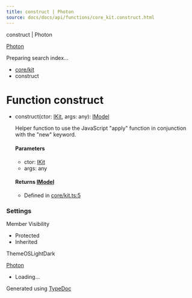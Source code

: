 ```yaml
---
title: construct | Photon
source: docs/docs/api/functions/core_kit.construct.html
---
```


construct | Photon

[Photon](../index.html)




Preparing search index...

* [core/kit](../modules/core_kit.html)
* construct

# Function construct

* construct(ctor: [IKit](../interfaces/core_maker.IKit.html), args: any): [IModel](../interfaces/core_schema.IModel.html)

  Helper function to use the JavaScript "apply" function in conjunction with the "new" keyword.

  #### Parameters

  + ctor: [IKit](../interfaces/core_maker.IKit.html)
  + args: any

  #### Returns [IModel](../interfaces/core_schema.IModel.html)

  + Defined in [core/kit.ts:5](https://github.com/mwhite454/photon/blob/main/packages/photon/src/core/kit.ts#L5)

### Settings

Member Visibility

* Protected
* Inherited

ThemeOSLightDark

[Photon](../index.html)

* Loading...

Generated using [TypeDoc](https://typedoc.org/)

